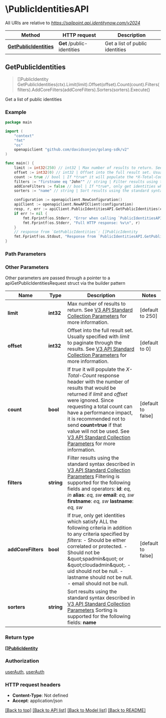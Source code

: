 # \PublicIdentitiesAPI

All URIs are relative to *https://sailpoint.api.identitynow.com/v2024*

Method | HTTP request | Description
------------- | ------------- | -------------
[**GetPublicIdentities**](PublicIdentitiesAPI.md#GetPublicIdentities) | **Get** /public-identities | Get a list of public identities



## GetPublicIdentities

> []PublicIdentity GetPublicIdentities(ctx).Limit(limit).Offset(offset).Count(count).Filters(filters).AddCoreFilters(addCoreFilters).Sorters(sorters).Execute()

Get a list of public identities

### Example

```go
package main

import (
	"context"
	"fmt"
	"os"
	openapiclient "github.com/davidsonjon/golang-sdk/v2"
)

func main() {
	limit := int32(250) // int32 | Max number of results to return. See [V3 API Standard Collection Parameters](https://developer.sailpoint.com/idn/api/standard-collection-parameters) for more information. (optional) (default to 250)
	offset := int32(0) // int32 | Offset into the full result set. Usually specified with *limit* to paginate through the results. See [V3 API Standard Collection Parameters](https://developer.sailpoint.com/idn/api/standard-collection-parameters) for more information. (optional) (default to 0)
	count := true // bool | If *true* it will populate the *X-Total-Count* response header with the number of results that would be returned if *limit* and *offset* were ignored.  Since requesting a total count can have a performance impact, it is recommended not to send **count=true** if that value will not be used.  See [V3 API Standard Collection Parameters](https://developer.sailpoint.com/idn/api/standard-collection-parameters) for more information. (optional) (default to false)
	filters := "firstname eq "John"" // string | Filter results using the standard syntax described in [V3 API Standard Collection Parameters](https://developer.sailpoint.com/idn/api/standard-collection-parameters#filtering-results)  Filtering is supported for the following fields and operators:  **id**: *eq, in*  **alias**: *eq, sw*  **email**: *eq, sw*  **firstname**: *eq, sw*  **lastname**: *eq, sw* (optional)
	addCoreFilters := false // bool | If *true*, only get identities which satisfy ALL the following criteria in addition to any criteria specified by *filters*:   - Should be either correlated or protected.   - Should not be \"spadmin\" or \"cloudadmin\".   - uid should not be null.   - lastname should not be null.   - email should not be null. (optional) (default to false)
	sorters := "name" // string | Sort results using the standard syntax described in [V3 API Standard Collection Parameters](https://developer.sailpoint.com/idn/api/standard-collection-parameters#sorting-results)  Sorting is supported for the following fields: **name** (optional)

	configuration := openapiclient.NewConfiguration()
	apiClient := openapiclient.NewAPIClient(configuration)
	resp, r, err := apiClient.PublicIdentitiesAPI.GetPublicIdentities(context.Background()).Limit(limit).Offset(offset).Count(count).Filters(filters).AddCoreFilters(addCoreFilters).Sorters(sorters).Execute()
	if err != nil {
		fmt.Fprintf(os.Stderr, "Error when calling `PublicIdentitiesAPI.GetPublicIdentities``: %v\n", err)
		fmt.Fprintf(os.Stderr, "Full HTTP response: %v\n", r)
	}
	// response from `GetPublicIdentities`: []PublicIdentity
	fmt.Fprintf(os.Stdout, "Response from `PublicIdentitiesAPI.GetPublicIdentities`: %v\n", resp)
}
```

### Path Parameters



### Other Parameters

Other parameters are passed through a pointer to a apiGetPublicIdentitiesRequest struct via the builder pattern


Name | Type | Description  | Notes
------------- | ------------- | ------------- | -------------
 **limit** | **int32** | Max number of results to return. See [V3 API Standard Collection Parameters](https://developer.sailpoint.com/idn/api/standard-collection-parameters) for more information. | [default to 250]
 **offset** | **int32** | Offset into the full result set. Usually specified with *limit* to paginate through the results. See [V3 API Standard Collection Parameters](https://developer.sailpoint.com/idn/api/standard-collection-parameters) for more information. | [default to 0]
 **count** | **bool** | If *true* it will populate the *X-Total-Count* response header with the number of results that would be returned if *limit* and *offset* were ignored.  Since requesting a total count can have a performance impact, it is recommended not to send **count&#x3D;true** if that value will not be used.  See [V3 API Standard Collection Parameters](https://developer.sailpoint.com/idn/api/standard-collection-parameters) for more information. | [default to false]
 **filters** | **string** | Filter results using the standard syntax described in [V3 API Standard Collection Parameters](https://developer.sailpoint.com/idn/api/standard-collection-parameters#filtering-results)  Filtering is supported for the following fields and operators:  **id**: *eq, in*  **alias**: *eq, sw*  **email**: *eq, sw*  **firstname**: *eq, sw*  **lastname**: *eq, sw* | 
 **addCoreFilters** | **bool** | If *true*, only get identities which satisfy ALL the following criteria in addition to any criteria specified by *filters*:   - Should be either correlated or protected.   - Should not be \&quot;spadmin\&quot; or \&quot;cloudadmin\&quot;.   - uid should not be null.   - lastname should not be null.   - email should not be null. | [default to false]
 **sorters** | **string** | Sort results using the standard syntax described in [V3 API Standard Collection Parameters](https://developer.sailpoint.com/idn/api/standard-collection-parameters#sorting-results)  Sorting is supported for the following fields: **name** | 

### Return type

[**[]PublicIdentity**](PublicIdentity.md)

### Authorization

[userAuth](../README.md#userAuth), [userAuth](../README.md#userAuth)

### HTTP request headers

- **Content-Type**: Not defined
- **Accept**: application/json

[[Back to top]](#) [[Back to API list]](../README.md#documentation-for-api-endpoints)
[[Back to Model list]](../README.md#documentation-for-models)
[[Back to README]](../README.md)
